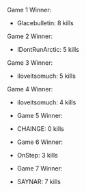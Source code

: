 Game 1 Winner:

- Glacebulletin: 8 kills

Game 2 Winner:

- IDontRunArctic: 5 kills

Game 3 Winner:

- iloveitsomuch: 5 kills

Game 4 Winner: 

- iloveitsomuch: 4 kills

- Game 5 Winner:

- CHAINGE: 0 kills

- Game 6 Winner:

- OnStep: 3 kills

- Game 7 Winner:

- SAYNAR: 7 kills
